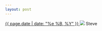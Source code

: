 ```yaml
---
layout: post
---
```


<p>
  <a href="/45">
    <time>{{ page.date | date: "%e %B, %Y" }}</time>
  </a>
  <a href="/45"><img src="{{ site.assets_url }}/45.jpg"/></a>
  <span>Steve</span>
</p>
